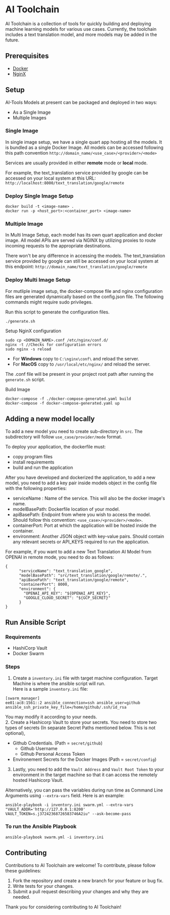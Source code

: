 # AI Toolchain
AI Toolchain is a collection of tools for quickly building and deploying machine learning models for various use cases. Currently, the toolchain includes a text translation model, and more models may be added in the future.

## Prerequisites

- [Docker](https://docs.docker.com/)
- [NginX](https://www.nginx.com/resources/wiki/start/)

## Setup

AI-Tools Models at present can be packaged and deployed in two ways:
- As a Single Image
- Multiple Images

### Single Image
In single image setup, we have a single quart app hosting all the models. It is bundled as a single Docker Image. All models can be accessed following this path convention 
`http://domain_name/<use_case>/<provider>/<mode>`

Services are usually provided in either **remote** mode or **local** mode.  

For example, the text_translation service provided by google can be accessed on your local system at this URL:
`http://localhost:8000/text_translation/google/remote`

### Deploy Single Image Setup
```
docker build -t <image-name> .
docker run -p <host_port>:<container_port> <image-name>
```

### Multiple Image
In Multi Image Setup, each model has its own quart application and docker image. All model APIs are served via NGINX by utilizing proxies to route incoming requests to the appropriate destinations.  

There won't be any difference in accessing the models. The text_translation service provided by google can still be accessed on your local system at this endpoint:
`http://domain_name/text_translation/google/remote`

### Deploy Multi Image Setup
For mutliple image setup, the docker-compose file and nginx configuration files are generated dynamically based on the config.json file. The following commands might require sudo privileges.   

Run this script to generate the configuration files. 
```
./generate.sh
```
Setup NginX configuration
```
sudo cp <DOMAIN_NAME>.conf /etc/nginx/conf.d/
nginx -t //Checks for configuration errors
sudo nginx -s reload
```
- For **Windows** copy to `C:\nginx\conf\` and reload the server.
- For **MacOS** copy to `/usr/local/etc/nginx/` and reload the server.

The .conf file will be present in your project root path after running the `generate.sh` script.  

Build Image
```
docker-compose -f ./docker-compose-generated.yaml build
docker-compose -f docker-compose-generated.yaml up
```

## Adding a new model locally
To add a new model you need to create sub-directory in `src`. The subdirectory will follow `use_case/provider/mode` format.

To deploy your application, the dockerfile must:
- copy program files
- install requirements
- build and run the application

After you have developed and dockerized the application, to add a new model, you need to add a key pair inside models object in the config file with the following properties:

- serviceName : Name of the service. This will also be the docker image's name. 
- modelBasePath: Dockerfile location of your model.
- apiBasePath: Endpoint from where you wish to access the model. Should follow this convention: `<use_case>/<provider>/<mode>`.
- containerPort: Port at which the application will be hosted inside the container.
- environment: Another JSON object with key-value pairs. Should contain any relevant secrets or API_KEYS required to run the application.

For example, if you want to add a new Text Translation AI Model from OPENAI in remote mode, you need to do as follows:
```
{
      "serviceName": "text_translation_google",
      "modelBasePath": "src/text_translation/google/remote/.",
      "apiBasePath": "text_translation/google/remote",
      "containerPort": 8000,
      "environment": {
        "OPENAI_API_KEY": "${OPENAI_API_KEY}",
        "GOOGLE_CLOUD_SECRET": "${GCP_SECRET}"
      }
}
```
## Run Ansible Script

### Requirements
- HashiCorp Vault
- Docker Swarm

### Steps

1. Create a `inventory.ini` file with target machine configuration. Target Machine is where the ansible script will run.  
Here is a sample `inventory.ini` file:  
```
[swarm_manager]
ee01:ac8:1561::2 ansible_connection=ssh ansible_user=github ansible_ssh_private_key_file=/home/github/.ssh/id_rsa
```  
You may modify it according to your needs.  
2. Create a Hashicorp Vault to store your secrets. You need to store two types of secrets (In separate Secret Paths mentioned below. This is not optional),
- Github Credentials. (Path = `secret/github`)
  - Github Username
  - Github Personal Access Token
- Environement Secrets for the Docker Images (Path  = `secret/config`)  
3. Lastly, you need to add the `Vault Address` and `Vault Root Token` to your environment in the target machine so that it can access the remotely hosted Hashicorp Vault.  

Alternatively, you can pass the variables during run time as Command Line Arguments using `--extra-vars` field. 
Here is an example:   
```
ansible-playbook -i inventory.ini swarm.yml --extra-vars "VAULT_ADDR='http://127.0.0.1:8200' VAULT_TOKEN=s.j37242368726583746A2iu" --ask-become-pass
```

### To run the Ansible Playbook
```
ansible-playbook swarm.yml -i inventory.ini
```
## Contributing
Contributions to AI Toolchain are welcome! To contribute, please follow these guidelines:

1. Fork the repository and create a new branch for your feature or bug fix.
2. Write tests for your changes.
3. Submit a pull request describing your changes and why they are needed.

Thank you for considering contributing to AI Toolchain!
